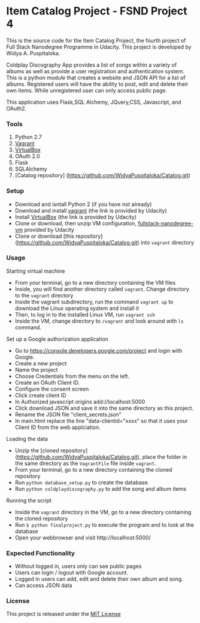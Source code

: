 # Item Catalog Project - FSND Project 4

This is the source code for the Item Catalog Project, the fourth project of Full Stack Nanodegree Programme in Udacity. This project is developed by Widya A. Puspitaloka.

Coldplay Discography App provides a list of songs within a variety of albums as well as provide a user registration and authentication system. This is a python module that creates a website and JSON API for a list of albums. Registered users will have the ability to post, edit and delete their own items. While unregistered user can only access public page.
 
This application uses Flask,SQL Alchemy, JQuery,CSS, Javascript, and OAuth2.

### Tools
1. Python 2.7
2. [Vagrant](https://www.vagrantup.com/downloads.html)
3. [VirtualBox](https://www.virtualbox.org/wiki/Downloads)
4. OAuth 2.0
5. Flask
6. SQLAlchemy
7. [Catalog repository] (https://github.com/WidyaPuspitaloka/Catalog.git)

### Setup
* Download and isntall Python 2 (if you have not already)
* Download and install [vagrant](https://www.vagrantup.com/downloads.html) (the link is provided by Udacity)
* Install [VirtualBox](https://www.virtualbox.org/wiki/Downloads) (the link is provided by Udacity)
* Clone or download, then unzip VM configuration, [fullstack-nanodegree-vm](https://github.com/udacity/fullstack-nanodegree-vm ) provided by Udacity
* Clone or download [this repository] (https://github.com/WidyaPuspitaloka/Catalog.git) into `vagrant` directory

### Usage
Starting virtual machine 
* From your terminal, go to a new directory containing the VM files
* Inside, you will find another directory called `vagrant`. Change directory to the `vagrant` directory
* Inside the vagrant subdirectory, run the command `vagrant up` to download the Linux operating system and install it
* Then, to log in to the installed Linux VM, run `vagrant ssh`
* Inside the VM, change directory to `/vagrant` and look around with `ls` command.

Set up a Google authorization application
* Go to https://console.developers.google.com/project and login with Google.
* Create a new project
* Name the project
* Choose Credentials from the menu on the left.
* Create an OAuth Client ID.
* Configure the consent screen
* Click create client ID
* In Authorized javascript origins add://localhost:5000
* Click download JSON and save it into the same directory as  this project.
* Rename the JSON file "client_secrets.json"
* In main.html replace the line "data-clientid="xxxx" so that it uses your Client ID from the web applciation.

Loading the data
* Unzip the [cloned repository] (https://github.com/WidyaPuspitaloka/Catalog.git), place the folder in the same directory as the `VagrantFile` file inside `vagrant`.
* From your terminal, go to a new directory containing the cloned repository
* Run `python database_setup.py` to create the database.
* Run `python coldplaydiscography.py` to add the song and album items

Running the script
* Inside the `vagrant` directory in the VM, go to a new directory containing the cloned repository
* Run `$ python finalproject.py` to execute the program and to look at the database
* Open your webbrowser and visit http://localhost:5000/

### Expected Functionality
* Without logged in, users only can see public pages
* Users can login / logout with Google account.
* Logged in users can add, edit and delete their own album and song.
* Can access JSON data 

### License
This project is released under the [MIT License](https://opensource.org/licenses/MIT)
